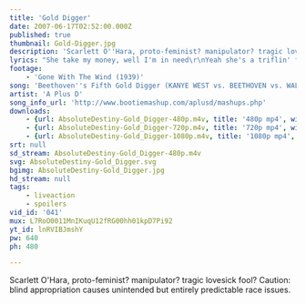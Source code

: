 ```yaml
---
title: 'Gold Digger'
date: 2007-06-17T02:52:00.000Z
published: true
thumbnail: Gold-Digger.jpg
description: 'Scarlett O''Hara, proto-feminist? manipulator? tragic lovesick fool? Caution: blind appropriation causes unintended but entirely predictable race issues.'
lyrics: "She take my money, well I'm in need\r\nYeah she's a triflin' friend indeed\r\n\r\nNow I ain't sayin' she a gold digger (When I'm in need)\r\nBut she ain't messin' wit no broke broke (She steal me money)\r\nNow I ain't sayin' she a gold digger (When I'm in need)\r\nBut she ain't messin' wit no broke broke (I gotta leave)\r\nGet down girl, go 'head get down (I gotta leave)\r\nGet down girl, go 'head get down (I gotta leave)\r\nGet down girl, go 'head get down (I gotta leave)\r\nGet down girl, go 'head\r\n\r\nSerena\r\nTrina, Jennifer Lopez, four kids\r\nAn' I gotta take all they bad ***\r\nget ya kids but then they got they friends\r\nI pulled up in the Benz, they all got up in\r\nWe all went to din and then I had to pay\r\nIf you messin' with this girl then you betta' be paid\r\nYou know why\r\nTake too much to touch her\r\nFrom what I heard she got a baby by Busta\r\nMy best friend say she used to f*** with Usher\r\nI don't care what none of y'all say I still love her\r\n\r\nNow I ain't sayin' she a gold digger\r\nBut she ain't messin' wit no broke broke\r\nNow I ain't sayin' she a gold digger\r\nBut she ain't messin' wit no broke niggas\r\nGet down girl, go 'head get down\r\nGet down girl, go 'head get down\r\nGet down girl, go 'head get down\r\nGet down girl, go 'head\r\n\r\n18 years, 18 years\r\nShe got one of yo' kids, got you for 18 years\r\nI know somebody payin' child support for one of his kids\r\nHis baby momma's car crib is bigger than his\r\nYou will see him on TV, any given Sunday\r\nWin the Superbowl and drive off in a Hyundai\r\nShe was supposed to buy ya shorty Tyco with ya money\r\nShe went to the doctor got lipo with ya money\r\nShe walkin' around lookin' like Michael with ya money\r\nShoulda' got that insured, GEICO for ya moneeey(your money)\r\nIf you ain't no punk holla' we want pre-nup\r\nWE WANT PRE-NUP!, yeah\r\nIt's something that you need to have\r\n'Cause when she leave yo' ass she gon' leave with half\r\n18 years, 18 years\r\nAnd on her 18th birthday, he found out it wasn't his?\r\n\r\nNow I ain't sayin' she a gold digger\r\nBut she ain't messin' wit no broke broke\r\nNow I ain't sayin' she a gold digger\r\nBut she ain't messin' wit no broke niggas\r\nGet down girl, go 'head get down\r\nGet down girl, go 'head get down\r\nGet down girl, go 'head get down\r\nGet down girl, go 'head\r\n\r\nNow I ain't sayin' you a gold digger, you got needs\r\nYou want a dude to smoke, but he can't buy weed\r\nBut while y'all washin', watch him\r\nHe gon' make a Benz out of that Datsun\r\nHe got that ambition, baby look in his eyes\r\nThis week he's moppin' floors, next week it's the fries\r\nSo, stick by his side\r\nI know his dude's ballin', and yeah that's nice\r\nAnd they gon' keep callin' and tryin'\r\nBut you stay right, girl\r\nBut when you get on, he leave yo' ass for a white girl\r\n\r\nGet down girl, go 'head get down\r\nGet down girl, go 'head get down\r\nGet down girl, go 'head get down\r\nGet down girl, go 'head\r\n\r\n[\"Frankly my dear, I don't give a damn\"]"
footage:
    - 'Gone With The Wind (1939)'
song: 'Beethoven''s Fifth Gold Digger (KANYE WEST vs. BEETHOVEN vs. WALTER MURPHY)'
artist: 'A Plus D'
song_info_url: 'http://www.bootiemashup.com/aplusd/mashups.php'
downloads:
    - {url: AbsoluteDestiny-Gold_Digger-480p.m4v, title: '480p mp4', width: 640, height: 480, mimetype: video/mp4}
    - {url: AbsoluteDestiny-Gold_Digger-720p.m4v, title: '720p mp4', width: 640, height: 480, mimetype: video/mp4}
    - {url: AbsoluteDestiny-Gold_Digger-1080p.m4v, title: '1080p mp4', width: 640, height: 480, mimetype: video/mp4}
srt: null
sd_stream: AbsoluteDestiny-Gold_Digger-480p.m4v
svg: AbsoluteDestiny-Gold_Digger.svg
bgimg: AbsoluteDestiny-Gold_Digger.jpg
hd_stream: null
tags:
    - liveaction
    - spoilers
vid_id: '041'
mux: L7RoO0011MnIKuqU12fRG00hh01kpD7Pi92
yt_id: lnRVIBJmshY
pw: 640
ph: 480

---
```

Scarlett O'Hara, proto-feminist? manipulator? tragic lovesick fool? Caution: blind appropriation causes unintended but entirely predictable race issues.